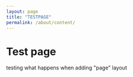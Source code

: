 ```yaml
---
layout: page
title: "TESTPAGE"
permalink: /about/content/
---
```


# Test page

testing what happens when adding "page" layout